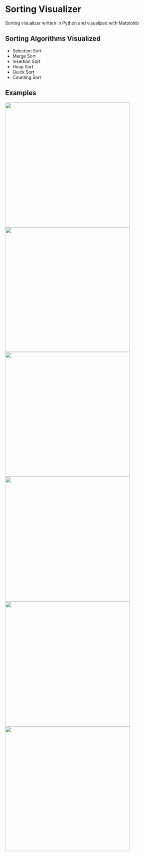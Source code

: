 # Sorting Visualizer
Sorting visualizer written in Python and visualized with Matplotlib

## Sorting Algorithms Visualized
* Selection Sort
* Merge Sort
* Insertion Sort
* Heap Sort
* Quick Sort
* Counting Sort

## Examples
<img src="gifs/SelectionSortGif.gif" width="400" height="400" /> <img src="gifs/MergeSortGif.gif" width="400" height="400" /> 
<img src="gifs/InsertionSortGif.gif" width="400" height="400" /> <img src="gifs/HeapSortGif.gif" width="400" height="400" />
<img src="gifs/QuickSortGif.gif" width="400" height="400" /> <img src="gifs/CountingSortGif.gif" width="400" height="400" />

